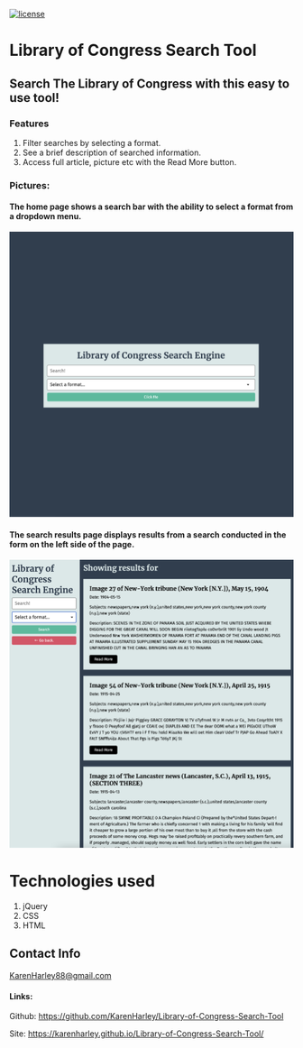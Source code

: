 [![license](https://img.shields.io/github/license/DAVFoundation/captain-n3m0.svg?style=flat-square)](https://github.com/DAVFoundation/captain-n3m0/blob/master/LICENSE)

# Library of Congress Search Tool

## Search The Library of Congress with this easy to use tool! 

### Features

1. Filter searches by selecting a format.
2. See a brief description of searched information.
3. Access full article, picture etc with the Read More button.

### Pictures:
#### The home page shows a search bar with the ability to select a format from a dropdown menu.

![The home page shows a search bar with the ability to select a format from a dropdown menu.](./pics/pic1.png)

#### The search results page displays results from a search conducted in the form on the left side of the page.
![The search results page displays results from a search conducted in the form on the left side of the page.](./pics/pic2.png)

# Technologies used

1. jQuery
2. CSS
3. HTML

## Contact Info 

KarenHarley88@gmail.com
#### Links:

Github:
https://github.com/KarenHarley/Library-of-Congress-Search-Tool

Site:
https://karenharley.github.io/Library-of-Congress-Search-Tool/
